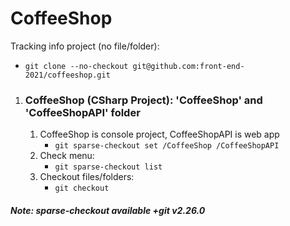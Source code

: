 # CoffeeShop
Tracking info project (no file/folder):
- ```git clone --no-checkout git@github.com:front-end-2021/coffeeshop.git```
1. ### CoffeeShop (CSharp Project): 'CoffeeShop' and 'CoffeeShopAPI' folder
    1. CoffeeShop is console project, CoffeeShopAPI is web app
        - ```git sparse-checkout set /CoffeeShop /CoffeeShopAPI```
    2. Check menu: 
        - ```git sparse-checkout list```
    3. Checkout files/folders: 
        - ```git checkout```


##### Note: sparse-checkout available +git v2.26.0